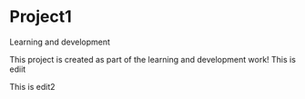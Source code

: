 # Project1
Learning and development 

This project is created as part of the learning and development work!
This is ediit

This is edit2
